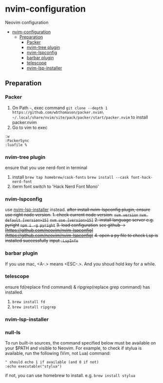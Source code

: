 # nvim-configuration
Neovim configuration
- [nvim-configuration](#nvim-configuration)
  - [Preparation](#preparation)
    - [Packer](#packer)
    - [nvim-tree plugin](#nvim-tree-plugin)
    - [nvim-lspconfig](#nvim-lspconfig)
    - [barbar plugin](#barbar-plugin)
    - [telescope](#telescope)
    - [nvim-lsp-installer](#nvim-lsp-installer)

## Preparation
### Packer
1. On Path `~`, exec command `git clone --depth 1 https://github.com/wbthomason/packer.nvim\
 ~/.local/share/nvim/site/pack/packer/start/packer.nvim` to install packer.nvim
2. Go to vim to exec
```shell
:w
:PackerSync
:luafile %
```
### nvim-tree plugin
ensure that you use nerd-font in terminal
1. install
`brew tap homebrew/cask-fonts`
`brew install --cask font-hack-nerd-font`
2. iterm font
switch to 'Hack Nerd Font Mono'

### nvim-lspconfig
use [nvim-lsp-installer](#nvim-lsp-installer) instead.
~~after install nvim-lspconfig plugin, ensure use right node version.~~
~~1. check current node version.~~
~~`nvm version`~~
~~`nvm default [version>15]`~~
~~`nvm use [version>15]`~~
~~2. install language server e.g. pyright~~
~~`npm i -g pyright`~~
~~3. load configuration~~
~~see github -> [https://github.com/neovim/nvim-lspconfig](https://github.com/neovim/nvim-lspconfig)~~
~~4. open a py file to check Lsp is installed successfully~~
~~input `:LspInfo`~~

### barbar plugin
If you use mac, <A-.> means <ESC-.>.
And you shoud hold <ESC> key for a while.

### telescope
ensure fd(replace find command) & ripgrep(replace grep command) has installed.
1. `brew install fd`
2. `brew install ripgrep`

### nvim-lsp-installer

### null-ls
To run built-in sources, the command specified below must be available on your $PATH and visible to Neovim. For example, to check if stylua is available, run the following (Vim, not Lua) command:
```vimrc
" should echo 1 if available (and 0 if not)
:echo executable("stylua")
```
if not, you can use homebrew to install.
e.g.
`brew install stylua`
